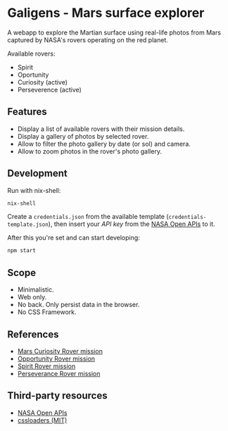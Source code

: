 # Galigens - Mars surface explorer

A webapp to explore the Martian surface using real-life photos from Mars captured by NASA's rovers operating on the red planet.

Available rovers:

- Spirit
- Oportunity
- Curiosity (active)
- Perseverence (active)

## Features

- Display a list of available rovers with their mission details.
- Display a gallery of photos by selected rover.
- Allow to filter the photo gallery by date (or sol) and camera.
- Allow to zoom photos in the rover's photo gallery.

## Development

Run with nix-shell:

```bash
nix-shell
```

Create a `credentials.json` from the available template (`credentials-template.json`), then insert your _API key_ from the [NASA Open APIs](https://api.nasa.gov/) to it.

After this you're set and can start developing:

```bash
npm start
```

## Scope

- Minimalistic.
- Web only.
- No back. Only persist data in the browser.
- No CSS Framework.

## References

- [Mars Curiosity Rover mission](https://mars.nasa.gov/msl/home/)
- [Opportunity Rover mission](https://www.jpl.nasa.gov/missions/mars-exploration-rover-opportunity-mer)
- [Spirit Rover mission](https://www.jpl.nasa.gov/missions/mars-exploration-rover-spirit-mer-spirit)
- [Perseverance Rover mission](https://www.jpl.nasa.gov/missions/mars-2020-perseverance-rover)

## Third-party resources

- [NASA Open APIs](https://api.nasa.gov/)
- [cssloaders (MIT)](https://github.com/vineethtrv/css-loader)
